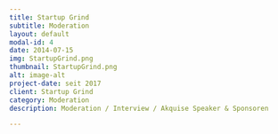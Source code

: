 ```yaml
---
title: Startup Grind
subtitle: Moderation
layout: default
modal-id: 4
date: 2014-07-15
img: StartupGrind.png
thumbnail: StartupGrind.png
alt: image-alt
project-date: seit 2017
client: Startup Grind
category: Moderation
description: Moderation / Interview / Akquise Speaker & Sponsoren

---
```

